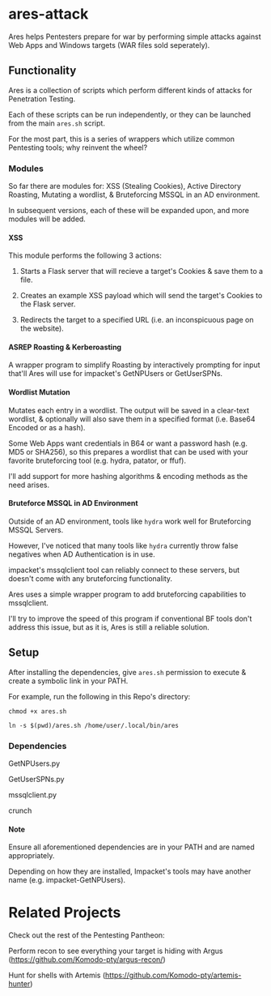 # ares-attack
Ares helps Pentesters prepare for war by performing simple attacks against Web Apps and Windows targets (WAR files sold seperately).

## Functionality
Ares is a collection of scripts which perform different kinds of attacks for Penetration Testing.

Each of these scripts can be run independently, or they can be launched from the main `ares.sh` script.

For the most part, this is a series of wrappers which utilize common Pentesting tools; why reinvent the wheel?

### Modules
So far there are modules for: XSS (Stealing Cookies), Active Directory Roasting, Mutating a wordlist, & Bruteforcing MSSQL in an AD environment.

In subsequent versions, each of these will be expanded upon, and more modules will be added.

#### XSS
This module performs the following 3 actions:

1) Starts a Flask server that will recieve a target's Cookies & save them to a file.

2) Creates an example XSS payload which will send the target's Cookies to the Flask server.

3) Redirects the target to a specified URL (i.e. an inconspicuous page on the website).

#### ASREP Roasting & Kerberoasting
A wrapper program to simplify Roasting by interactively prompting for input that'll Ares will use for impacket's GetNPUsers or GetUserSPNs.

#### Wordlist Mutation
Mutates each entry in a wordlist. The output will be saved in a clear-text wordlist, & optionally will also save them in a specified format (i.e. Base64 Encoded or as a hash).

Some Web Apps want credentials in B64 or want a password hash (e.g. MD5 or SHA256), so this prepares a wordlist that can be used with your favorite bruteforcing tool (e.g. hydra, patator, or ffuf).

I'll add support for more hashing algorithms & encoding methods as the need arises.

#### Bruteforce MSSQL in AD Environment
Outside of an AD environment, tools like `hydra` work well for Bruteforcing MSSQL Servers.

However, I've noticed that many tools like `hydra` currently throw false negatives when AD Authentication is in use.

impacket's mssqlclient tool can reliably connect to these servers, but doesn't come with any bruteforcing functionality.

Ares uses a simple wrapper program to add bruteforcing capabilities to mssqlclient.

I'll try to improve the speed of this program if conventional BF tools don't address this issue, but as it is, Ares is still a reliable solution.

## Setup
After installing the dependencies, give `ares.sh` permission to execute & create a symbolic link in your PATH.

For example, run the following in this Repo's directory:

`chmod +x ares.sh`

`ln -s $(pwd)/ares.sh /home/user/.local/bin/ares`

### Dependencies
GetNPUsers.py

GetUserSPNs.py

mssqlclient.py

crunch

#### Note
Ensure all aforementioned dependencies are in your PATH and are named appropriately.

Depending on how they are installed, Impacket's tools may have another name (e.g. impacket-GetNPUsers).

# Related Projects
Check out the rest of the Pentesting Pantheon:

Perform recon to see everything your target is hiding with Argus (https://github.com/Komodo-pty/argus-recon/)

Hunt for shells with Artemis (https://github.com/Komodo-pty/artemis-hunter)

